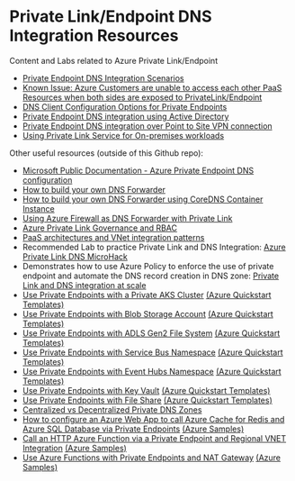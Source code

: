 # Private Link/Endpoint DNS Integration Resources

Content and Labs related to Azure Private Link/Endpoint

- [Private Endpoint DNS Integration Scenarios](https://github.com/dmauser/PrivateLink/tree/master/DNS-Integration-Scenarios)
- [Known Issue: Azure Customers are unable to access each other PaaS Resources when both sides are exposed to PrivateLink/Endpoint](https://github.com/dmauser/PrivateLink/tree/master/Issue-Customer-Unable-to-Access-PaaS-AfterPrivateLink)
- [DNS Client Configuration Options for Private Endpoints](https://github.com/dmauser/PrivateLink/tree/master/DNS-Client-Configuration-Options)
- [Private Endpoint DNS integration using Active Directory](https://github.com/dmauser/PrivateLink/tree/master/DNS-Scenario-Using-AD)
- [Private Endpoint DNS integration over Point to Site VPN connection](https://github.com/dmauser/PrivateLink/tree/master/DNS-Integration-P2S)
- [Using Private Link Service for On-premises workloads](https://github.com/dmauser/PrivateLink/tree/master/PLS-for-Onprem-workloads)

Other useful resources (outside of this Github repo):

- [Microsoft Public Documentation - Azure Private Endpoint DNS configuration](https://docs.microsoft.com/en-us/azure/private-link/private-endpoint-dns)
- [How to build your own DNS Forwarder](https://github.com/Microsoft/PL-DNS-Proxy)
- [How to build your own DNS Forwarder using CoreDNS Container Instance](https://github.com/groovy-sky/azure/tree/master/docker-coredns-00#introduction)
- [Using Azure Firewall as DNS Forwarder with Private Link](https://github.com/adstuart/azure-privatelink-dns-azurefirewall)
- [Azure Private Link Governance and RBAC](https://github.com/adstuart/azure-privatelink-policy)
- [PaaS architectures and VNet integration patterns](https://github.com/fguerri/AzureVNetIntegrationPatterns)
- Recommended Lab to practice Private Link and DNS Integration: [Azure Private Link DNS MicroHack](https://github.com/adstuart/azure-privatelink-dns-microhack)
- Demonstrates how to use Azure Policy to enforce the use of private endpoint and automate the DNS record creation in DNS zone: [Private Link and DNS integration at scale](https://docs.microsoft.com/en-us/azure/cloud-adoption-framework/ready/azure-best-practices/private-link-and-dns-integration-at-scale)
- [Use Private Endpoints with a Private AKS Cluster](https://github.com/paolosalvatori/private-aks-cluster) [(Azure Quickstart Templates)](https://github.com/Azure/azure-quickstart-templates/tree/master/demos/private-aks-cluster)
- [Use Private Endpoints with Blob Storage Account](https://github.com/paolosalvatori/blob-private-endpoint) [(Azure Quickstart Templates)](https://github.com/Azure/azure-quickstart-templates/tree/master/quickstarts/microsoft.storage/blob-storage-private-endpoint)
- [Use Private Endpoints with ADLS Gen2 File System](https://github.com/paolosalvatori/blob-private-endpoint) [(Azure Quickstart Templates)](https://github.com/Azure/azure-quickstart-templates/tree/master/quickstarts/microsoft.storage/blob-storage-private-endpoint)
- [Use Private Endpoints with Service Bus Namespace](https://github.com/paolosalvatori/servicebus-private-endpoint) [(Azure Quickstart Templates)](https://github.com/Azure/azure-quickstart-templates/tree/master/quickstarts/microsoft.servicebus/servicebus-private-endpoint)
- [Use Private Endpoints with Event Hubs Namespace](https://github.com/paolosalvatori/event-hubs-private-endpoint) [(Azure Quickstart Templates)](https://github.com/Azure/azure-quickstart-templates/tree/master/quickstarts/microsoft.eventhub/eventhubs-private-endpoint)
- [Use Private Endpoints with Key Vault](https://github.com/paolosalvatori/key-vault-private-endpoint) [(Azure Quickstart Templates)](https://github.com/Azure/azure-quickstart-templates/tree/master/quickstarts/microsoft.keyvault/key-vault-private-endpoint) 
- [Use Private Endpoints with File Share](https://github.com/paolosalvatori/file-share-private-endpoint) [(Azure Quickstart Templates)](https://github.com/Azure/azure-quickstart-templates/tree/master/quickstarts/microsoft.storage/file-share-private-endpoint)
- [Centralized vs Decentralized Private DNS Zones](https://github.com/paolosalvatori/private-endpoints-topologies) 
- [How to configure an Azure Web App to call Azure Cache for Redis and Azure SQL Database via Private Endpoints](https://github.com/paolosalvatori/web-app-redis-sql-db) [(Azure Samples)](https://github.com/Azure-Samples/web-app-redis-sql-db/tree/main/)
- [Call an HTTP Azure Function via a Private Endpoint and Regional VNET Integration](https://github.com/paolosalvatori/azure-functions-private-endpoint-http-trigger) [(Azure Samples)](https://github.com/Azure-Samples/http-trigger-azure-function-premium-plan/tree/main/)
- [Use Azure Functions with Private Endpoints and NAT Gateway](https://github.com/paolosalvatori/azure-function-premium-plan) [(Azure Samples)](https://github.com/Azure-Samples/non-http-trigger-azure-functions-premium-plan/tree/main/)
